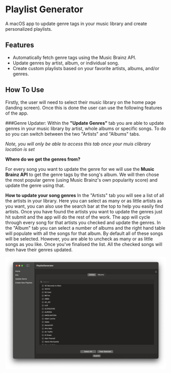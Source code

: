 # Playlist Generator

A macOS app to update genre tags in your music library and create personalized playlists.

## Features
- Automatically fetch genre tags using the Music Brainz API.
- Update genres by artist, album, or individual song.
- Create custom playlists based on your favorite artists, albums, and/or genres.

## How To Use
Firstly, the user will need to select their music library on the home page (landing screen). Once this is done the user can use the following features of the app.

###Genre Updater: 
Within the **"Update Genres"** tab you are able to update genres in your music library by artist, whole albums or specific songs. To do so you can switch between the two "Artists" and "Albums" tabs.

*Note, you will only be able to access this tab once your muis clibrary location is set*

**Where do we get the genres from?** 

For every song you want to update the genre for we will use the **Music Brainz API** to get the genre tags by the song's album. We will then chose the most popular genre (using Music Brainz's own popularity score) and update the genre using that.

**How to update your song genres** 
In the "Artists" tab you will see a list of all the artists in your library. Here you can select as many or as little artists as you want, you can also use the search bar at the top to help you easily find artists. Once you have found the artists you want to update the genres just hit submit and the app will do the rest of the work. The app will cycle through every song for that artists you checked and update the genres. 
In the "Album" tab you can select a number of albums and the right hand table will populate with all the songs for that album. By default all of these songs will be selected. However, you are able to uncheck as many or as little songs as you like. Once you've finalised the list. All the checked songs will then have their genres updated.

![Genre Tab](PlaylistGenerator/Assets.xcassets/genreScreenshot1.imageset/genreScreenshot1.png)

